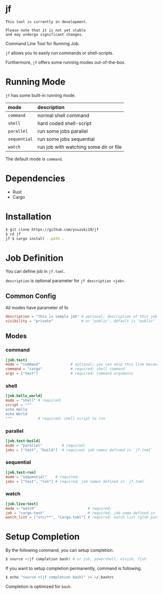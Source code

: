 # jf

```
This tool is currently in development.

Please note that it is not yet stable
and may undergo significant changes.
```

Command Line Tool for Running Job.

`jf` allows you to easily run commands or shell-scripts.

Furthermore, `jf` offers some running modes out-of-the-box.

# Running Mode

`jf` has some built-in running mode.

| mode         | description                            |
| :----------- | :------------------------------------- |
| `command`    | normal shell command                   |
| `shell`      | hard coded shell-script                |
| `parallel`   | run some jobs parallel                 |
| `sequential` | run some jobs sequential               |
| `watch`      | run job with watching some dir or file |

The default mode is `command`.

# Dependencies

- Rust
- Cargo

# Installation

```bash
$ git clone https://github.com/ysuzuki19/jf
$ cd jf
jf $ cargo install --path .
```

# Job Definition

You can define job in `jf.toml`.

`description` is optional parameter for `jf description <job>`.

## Common Config

All modes have parameter of fo

```toml
description = "this is sample job" # optional; description of this job for `jf description <job>`
visibility = "private"             # or "public", default is "public"
```

## Modes

### command

```toml
[job.test]
mode = "command"              # optional; you can skip this line because default mode is "command"
command = "cargo"             # required; shell command
args = ["test"]               # required; command arguments
```

### shell

```toml
[job.hello_world]
mode = "shell" # required;
script = """
echo Hello
echo World
"""            # required; shell script to run
```

### parallel

```toml
[job.test-build]
mode = "parallel"         # required;
jobs = ["test", "build"]  # required; job names defined in `jf.toml`
```

### sequential

```toml
[job.test-run]
mode = "sequential"    # required;
jobs = ["test", "run"] # required; job names defined in `jf.toml`
```

### watch

```toml
[job.live-test]
mode = "watch"                        # required;
job = "cargo-test"                    # required; job name defined in `jf.toml`
watch_list = ["src/**", "Cargo.toml"] # required; watch list (glob pattern)
```

# Setup Completion

By the following command, you can setup completion.

```bash
$ source <(jf completion bash) # or zsh, powershell, elvish, fish
```

If you want to setup completion permanently, command is following.

```bash
$ echo "source <(jf completion bash)" >> ~/.bashrc
```

Completion is optimized for `bash`.
